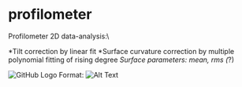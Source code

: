 # profilometer

Profilometer 2D data-analysis:\\

*Tilt correction by linear fit
*Surface curvature correction by multiple polynomial fitting of rising degree
*Surface parameters: mean, rms (*?) 
    
![GitHub Logo](/images/logo.png)
Format: ![Alt Text](url)    
